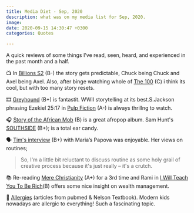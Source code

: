 ```yaml
---
title: Media Diet - Sep, 2020
description: what was on my media list for Sep, 2020.
image: 
date: 2020-09-15 14:30:47 +0300
categories: Quotes

---
```


A quick reviews of some things I’ve read, seen, heard, and experienced in the past month and a half.
<!-- more -->

📺 In [Billions S2](h) (B-) the story gets predictable, Chuck being Chuck and Axel being Axel. Also, after binge watching whole of [The 100](h) (C) i think its cool, but with too many story resets.

🎞 [Greyhound](h) (B+) is fantastit. WWII storytelling at its best.S.Jackson phrasing Ezekiel 25:17 in [Pulp Fiction](h) (A-) is always thrillng to watch.

🎧 [Story of the African Mob](h) (B) is a great afropop album. Sam Hunt's [SOUTHSIDE](h) (B+); is a total ear candy. 

🗣 [Tim's interview](h) (B+) with Maria’s Papova was enjoyable. Her views on routines;

> So, I'm a little bit reluctant to discuss routine as some holy grail of creative process because it's just really – it's a crutch.


📚 Re-reading [Mere Christianity](h) (A+) for a 3rd time and Rami in [I Will Teach You To Be Rich](h)(B) offers some nice insight on wealth management. 

🔗 [Allergies](h) (articles from pubmed & Nelson Textbook). Modern kids nowadays are allergic to everything! Such a fascinating topic.


